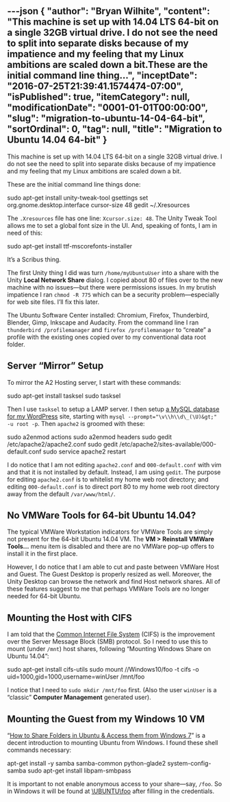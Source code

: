 ---json
{
  "author": "Bryan Wilhite",
  "content": "This machine is set up with 14.04 LTS 64-bit on a single 32GB virtual drive. I do not see the need to split into separate disks because of my impatience and my feeling that my Linux ambitions are scaled down a bit.These are the initial command line thing...",
  "inceptDate": "2016-07-25T21:39:41.1574474-07:00",
  "isPublished": true,
  "itemCategory": null,
  "modificationDate": "0001-01-01T00:00:00",
  "slug": "migration-to-ubuntu-14-04-64-bit",
  "sortOrdinal": 0,
  "tag": null,
  "title": "Migration to Ubuntu 14.04 64-bit"
}
---

This machine is set up with 14.04 LTS 64-bit on a single 32GB virtual drive. I do not see the need to split into separate disks because of my impatience and my feeling that my Linux ambitions are scaled down a bit.

These are the initial command line things done:


sudo apt-get install unity-tweak-tool
gsettings set org.gnome.desktop.interface cursor-size 48
gedit ~/.Xresources
    

The `.Xresources` file has one line: `Xcursor.size: 48`. The Unity Tweak Tool allows me to set a global font size in the UI. And, speaking of fonts, I am in need of this:


sudo apt-get install ttf-mscorefonts-installer
    

It’s a Scribus thing.

The first Unity thing I did was turn `/home/myUbuntuUser` into a share with the Unity **Local Network Share** dialog. I copied about 80 of files over to the new machine with no issues—but there were permissions issues. In my brutish impatience I ran `chmod -R 775` which can be a security problem—especially for web site files. I’ll fix this later.

The Ubuntu Software Center installed: Chromium, Firefox, Thunderbird, Blender, Gimp, Inkscape and Audacity. From the command line I ran `thunderbird /profilemanager` and `firefox /profilemanager` to “create” a profile with the existing ones copied over to my conventional data root folder.

## Server “Mirror” Setup

To mirror the A2 Hosting server, I start with these commands:


sudo apt-get install tasksel
sudo tasksel
    

Then I use `tasksel` to setup a LAMP server. I then setup [a MySQL database for my WordPress](https://codex.wordpress.org/Installing_WordPress) site, starting with `mysql --prompt="\v\\h\\d\_(\U)&gt;" -u root -p`. Then `apache2` is groomed with these:


sudo a2enmod actions
sudo a2enmod headers
sudo gedit /etc/apache2/apache2.conf
sudo gedit /etc/apache2/sites-available/000-default.conf
sudo service apache2 restart
    

I do notice that I am not editing `apache2.conf` and `000-default.conf` with vim and that it is not installed by default. Instead, I am using `gedit`. The purpose for editing `apache2.conf` is to whitelist my home web root directory; and editing `000-default.conf` is to direct port 80 to my home web root directory away from the default `/var/www/html/`.

## No VMWare Tools for 64-bit Ubuntu 14.04?

The typical VMWare Workstation indicators for VMWare Tools are simply not present for the 64-bit Ubuntu 14.04 VM. The **VM &gt; Reinstall VMWare Tools…** menu item is disabled and there are no VMWare pop-up offers to install it in the first place.

However, I do notice that I am able to cut and paste between VMWare Host and Guest. The Guest Desktop is properly resized as well. Moreover, the Unity Desktop can browse the network and find Host network shares. All of these features suggest to me that perhaps VMWare Tools are no longer needed for 64-bit Ubuntu.

## Mounting the Host with CIFS

I am told that the [Common Internet File System](https://technet.microsoft.com/en-us/library/cc939973.aspx) (CIFS) is the improvement over the Server Message Block (SMB) protocol. So I need to use this to mount (under `/mnt`) host shares, following “Mounting Windows Share on Ubuntu 14.04”:


sudo apt-get install cifs-utils
sudo mount //Windows10/foo -t cifs -o uid=1000,gid=1000,username=winUser /mnt/foo
    

I notice that I need to `sudo mkdir /mnt/foo` first. (Also the user `winUser` is a “classic” **Computer Management** generated user).

## Mounting the Guest from my Windows 10 VM

“[How to Share Folders in Ubuntu &amp; Access them from Windows 7](http://www.digitalcitizen.life/how-access-ubuntu-shared-folders-windows-7)” is a decent introduction to mounting Ubuntu from Windows. I found these shell commands necessary:


apt-get install -y samba samba-common python-glade2 system-config-samba
sudo apt-get install libpam-smbpass
    

It is important to not enable anonymous access to your share—say, `/foo`. So in Windows it will be found at [\\UBUNTU\foo](file://ubuntu/foo) after filling in the credentials.
